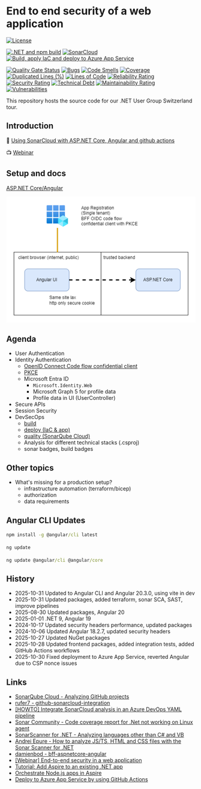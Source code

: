 # End to end security of a web application

[![License](https://img.shields.io/badge/license-Apache%20License%202.0-blue.svg)](https://github.com/secure-web-apps/EndToEndSecurityWeb/blob/main/LICENSE)

[![.NET and npm build](https://github.com/secure-web-apps/EndToEndSecurityWeb/actions/workflows/dotnet-and-npm-build.yml/badge.svg)](https://github.com/secure-web-apps/EndToEndSecurityWeb/actions/workflows/dotnet-and-npm-build.yml)
[![SonarCloud](https://github.com/secure-web-apps/EndToEndSecurityWeb/actions/workflows/quality.yml/badge.svg)](https://github.com/secure-web-apps/EndToEndSecurityWeb/actions/workflows/quality.yml)
[![Build, apply IaC and deploy to Azure App Service](https://github.com/secure-web-apps/EndToEndSecurityWeb/actions/workflows/deploy-to-azure.yml/badge.svg)](https://github.com/secure-web-apps/EndToEndSecurityWeb/actions/workflows/deploy-to-azure.yml)

[![Quality Gate Status](https://sonarcloud.io/api/project_badges/measure?project=secure-web-apps_EndToEndSecurityWeb&metric=alert_status&token=0d4ca287da2bcdd568de817048e1ff5ee611afe0)](https://sonarcloud.io/summary/overall?id=secure-web-apps_EndToEndSecurityWeb)
[![Bugs](https://sonarcloud.io/api/project_badges/measure?project=secure-web-apps_EndToEndSecurityWeb&metric=bugs&token=0d4ca287da2bcdd568de817048e1ff5ee611afe0)](https://sonarcloud.io/summary/overall?id=secure-web-apps_EndToEndSecurityWeb)
[![Code Smells](https://sonarcloud.io/api/project_badges/measure?project=secure-web-apps_EndToEndSecurityWeb&metric=code_smells&token=0d4ca287da2bcdd568de817048e1ff5ee611afe0)](https://sonarcloud.io/summary/overall?id=secure-web-apps_EndToEndSecurityWeb)
[![Coverage](https://sonarcloud.io/api/project_badges/measure?project=secure-web-apps_EndToEndSecurityWeb&metric=coverage&token=0d4ca287da2bcdd568de817048e1ff5ee611afe0)](https://sonarcloud.io/summary/overall?id=secure-web-apps_EndToEndSecurityWeb)
[![Duplicated Lines (%)](https://sonarcloud.io/api/project_badges/measure?project=secure-web-apps_EndToEndSecurityWeb&metric=duplicated_lines_density&token=0d4ca287da2bcdd568de817048e1ff5ee611afe0)](https://sonarcloud.io/summary/overall?id=secure-web-apps_EndToEndSecurityWeb)
[![Lines of Code](https://sonarcloud.io/api/project_badges/measure?project=secure-web-apps_EndToEndSecurityWeb&metric=ncloc&token=0d4ca287da2bcdd568de817048e1ff5ee611afe0)](https://sonarcloud.io/summary/overall?id=secure-web-apps_EndToEndSecurityWeb)
[![Reliability Rating](https://sonarcloud.io/api/project_badges/measure?project=secure-web-apps_EndToEndSecurityWeb&metric=reliability_rating&token=0d4ca287da2bcdd568de817048e1ff5ee611afe0)](https://sonarcloud.io/summary/overall?id=secure-web-apps_EndToEndSecurityWeb)
[![Security Rating](https://sonarcloud.io/api/project_badges/measure?project=secure-web-apps_EndToEndSecurityWeb&metric=security_rating&token=0d4ca287da2bcdd568de817048e1ff5ee611afe0)](https://sonarcloud.io/summary/overall?id=secure-web-apps_EndToEndSecurityWeb)
[![Technical Debt](https://sonarcloud.io/api/project_badges/measure?project=secure-web-apps_EndToEndSecurityWeb&metric=sqale_index&token=0d4ca287da2bcdd568de817048e1ff5ee611afe0)](https://sonarcloud.io/summary/overall?id=secure-web-apps_EndToEndSecurityWeb)
[![Maintainability Rating](https://sonarcloud.io/api/project_badges/measure?project=secure-web-apps_EndToEndSecurityWeb&metric=sqale_rating&token=0d4ca287da2bcdd568de817048e1ff5ee611afe0)](https://sonarcloud.io/summary/overall?id=secure-web-apps_EndToEndSecurityWeb)
[![Vulnerabilities](https://sonarcloud.io/api/project_badges/measure?project=secure-web-apps_EndToEndSecurityWeb&metric=vulnerabilities&token=0d4ca287da2bcdd568de817048e1ff5ee611afe0)](https://sonarcloud.io/summary/overall?id=secure-web-apps_EndToEndSecurityWeb)

This repository hosts the source code for our .NET User Group Switzerland tour.

## Introduction

:memo: [Using SonarCloud with ASP.NET Core, Angular and github actions](https://damienbod.com/2024/05/13/using-sonarcloud-with-asp-net-core-angular-and-github-actions/)

:tv: [Webinar](https://www.youtube.com/watch?v=6cdV-oN_Yao)

## Setup and docs

[ASP.NET Core/Angular](https://github.com/damienbod/bff-aspnetcore-angular)

![BFF production](https://github.com/secure-web-apps/EndToEndSecurityWeb/blob/main/images/bff-arch-production_01.drawio.png)

## Agenda

- User Authentication
- Identity Authentication
  - [OpenID Connect Code flow confidential client](https://github.com/secure-web-apps/EndToEndSecurityWeb/blob/main/images/OIDC%20Code%20flow.md)
  - [PKCE](https://github.com/secure-web-apps/EndToEndSecurityWeb/blob/main/images/PKCE.md)
  - Microsoft Entra ID
    - `Microsoft.Identity.Web`
    - Microsoft Graph 5 for profile data
    - Profile data in UI (UserController)
- Secure APIs
- Session Security
- DevSecOps
  - [build](.github/workflows/dotnet-and-npm-build.yml)
  - [deploy (IaC & app)](.github/workflows/deploy-to-azure.yml)
  - [quality (SonarQube Cloud)](.github/workflows/quality.yml)
  - Analysis for different technical stacks (.csproj)
  - sonar badges, build badges

## Other topics

- What's missing for a production setup?
  - infrastructure automation (terraform/bicep)
  - authorization
  - data requirements

## Angular CLI Updates

```cmd
npm install -g @angular/cli latest

ng update

ng update @angular/cli @angular/core
```

## History

- 2025-10-31 Updated to Angular CLI and Angular 20.3.0, using vite in dev
- 2025-10-31 Updated packages, added terraform, sonar SCA, SAST, improve pipelines
- 2025-08-30 Updated packages, Angular 20
- 2025-01-01 .NET 9, Angular 19
- 2024-10-17 Updated security headers performance, updated packages
- 2024-10-06 Updated Angular 18.2.7, updated security headers
- 2025-10-27 Updated NuGet packages
- 2025-10-28 Updated frontend packages, added integration tests, added GitHub Actions workflows
- 2025-10-30 Fixed deployment to Azure App Service, reverted Angular due to CSP nonce issues

## Links

- [SonarQube Cloud - Analyzing GitHub projects](https://docs.sonarsource.com/sonarcloud/getting-started/github/)
- [rufer7 - github-sonarcloud-integration](https://github.com/rufer7/github-sonarcloud-integration)
- [[HOWTO] Integrate SonarCloud analysis in an Azure DevOps YAML pipeline](https://blog.rufer.be/2023/10/06/howto-integrate-sonarcloud-analysis-in-an-azure-devops-yaml-pipeline/)
- [Sonar Community - Code coverage report for .Net not working on Linux agent](https://community.sonarsource.com/t/code-coverage-report-for-net-not-working-on-linux-agent/62087)
- [SonarScanner for .NET - Analyzing languages other than C# and VB](https://docs.sonarsource.com/sonarcloud/advanced-setup/ci-based-analysis/sonarscanner-for-net/#analyzing-languages-other-than-c-and-vb)
- [Andrei Epure - How to analyze JS/TS, HTML and CSS files with the Sonar Scanner for .NET](https://andreiepure.ro/2023/08/20/analyze-web-files-with-s4net.html)
- [damienbod - bff-aspnetcore-angular](https://github.com/damienbod/bff-aspnetcore-angular)
- [[Webinar] End-to-end security in a web application](https://community.sonarsource.com/t/webinar-end-to-end-security-in-a-web-application/115405)
- [Tutorial: Add Aspire to an existing .NET app](https://learn.microsoft.com/en-us/dotnet/aspire/get-started/add-aspire-existing-app?WT.mc_id=MVP_344197)
- [Orchestrate Node.js apps in Aspire](https://learn.microsoft.com/en-us/dotnet/aspire/get-started/build-aspire-apps-with-nodejs?WT.mc_id=MVP_344197)
- [Deploy to Azure App Service by using GitHub Actions](https://learn.microsoft.com/en-us/azure/app-service/deploy-github-actions?WT.mc_id=MVP_344197)
